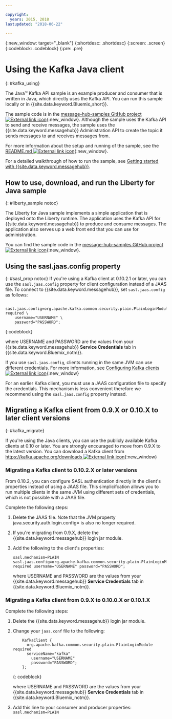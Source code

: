 ```yaml
---

copyright:
  years: 2015, 2018
lastupdated: "2018-06-22"

---
```


{:new_window: target="_blank"}
{:shortdesc: .shortdesc}
{:screen: .screen}
{:codeblock: .codeblock}
{:pre: .pre}

# Using the Kafka Java client
{: #kafka_using}

<!-- 21/06/18 - removing until some content ready

## To do: instructions for getting started, with links for more information


## To do: simple send source and receive source in-line


## How to use, download, and run the Java Kafka API sample

-->

The Java&trade; Kafka API sample is an example producer and consumer that is written in Java, which directly uses the Kafka API. You can run this sample locally or in {{site.data.keyword.Bluemix_short}}.

The sample code is in the [message-hub-samples GitHub project ![External link icon](../../icons/launch-glyph.svg "External link icon")](https://github.com/ibm-messaging/event-streams-samples/tree/master/kafka-java-console-sample){:new_window}. Although the sample uses
the Kafka API to send and receive messages, the sample uses the {{site.data.keyword.messagehub}} Administration API to create the topic it sends messages to and receives messages from.

For more information about the setup and running of the sample, see the [README.md ![External link icon](../../icons/launch-glyph.svg "External link icon")](https://github.com/ibm-messaging/event-streams-samples/tree/master/kafka-java-console-sample){:new_window}.

For a detailed walkthrough of how to run the sample, see [Getting started with {{site.data.keyword.messagehub}}](/docs/services/EventStreams/index.html#getting_started_steps).

## How to use, download, and run the Liberty for Java sample
{: #liberty_sample notoc}

The Liberty for Java sample implements a simple application that is deployed onto the Liberty runtime. The application uses the Kafka API for {{site.data.keyword.messagehub}} to produce and consume messages.
The application also serves up a web front end that you can use for administration.

You can find the sample code in the [message-hub-samples GitHub project ![External link icon](../../icons/launch-glyph.svg "External link icon")](https://github.com/ibm-messaging/event-streams-samples/tree/master/kafka-java-liberty-sample){:new_window}.

<!--
17/10/17 - Karen: following info duplicated at messagehub063 
-->

## Using the sasl.jaas.config property
{: #sasl_prop notoc}
If you're using a Kafka client at 0.10.2.1 or later, you can use the <code>sasl.jaas.config</code> property for client configuration instead of a JAAS file. To connect to {{site.data.keyword.messagehub}}, set <code>sasl.jaas.config</code> as follows:
<pre>
<code>    sasl.jaas.config=org.apache.kafka.common.security.plain.PlainLoginModule required \
    username="USERNAME" \
    password="PASSWORD";</code>
</pre>
{:codeblock}

where USERNAME and PASSWORD are the values from your {{site.data.keyword.messagehub}} **Service Credentials** tab in {{site.data.keyword.Bluemix_notm}}.

If you use <code>sasl.jaas.config</code>, clients running in the same JVM can use different credentials. For more information, see
[Configuring Kafka clients ![External link icon](../../icons/launch-glyph.svg "External link icon")](http://kafka.apache.org/documentation/#security_sasl_plain_clientconfig){:new_window}

For an earlier Kafka client, you must use a JAAS configuration file to specify the credentials. This mechanism is less convenient therefore we recommend using the <code>sasl.jaas.config</code> property instead.

<!--
23/04/18 - Karen: following migration info on production in messagehub084 
-->

## Migrating a Kafka client from 0.9.X or 0.10.X to later client versions
{: #kafka_migrate}


If you're using the Java clients, you can use
the publicly available Kafka clients at 0.10 or later. You are strongly encouraged to move from 0.9.X to the
latest version. You can download a Kafka client from 
[https://kafka.apache.org/downloads ![External link icon](../../icons/launch-glyph.svg "External link icon")](https://kafka.apache.org/downloads){:new_window} 



### Migrating a Kafka client to 0.10.2.X or later versions

From 0.10.2, you can configure SASL authentication directly in the client's properties instead of using a JAAS file. This simplicifcation allows you to run multiple clients in the same JVM using different sets of credentials, which is not possible with a JAAS file.

Complete the following steps:

1. Delete the JAAS file. Note that the JVM property java.security.auth.login.config=<PATH TO JAAS> is also no longer required.
2. If you're migrating from 0.9.X, delete the {{site.data.keyword.messagehub}} login jar module.
2. Add the following to the client's properties:
    ```
	sasl.mechanism=PLAIN
    sasl.jaas.config=org.apache.kafka.common.security.plain.PlainLoginModule required username="USERNAME" password="PASSWORD";
	```

	where USERNAME and PASSWORD are the values from your {{site.data.keyword.messagehub}} **Service Credentials** tab in {{site.data.keyword.Bluemix_notm}}.
	
	

### Migrating a Kafka client from 0.9.X to 0.10.0.X or 0.10.1.X

Complete the following steps:

1. Delete the {{site.data.keyword.messagehub}} login jar module.
2. Change your <code>jaas.conf</code> file to the following:
    ```
        KafkaClient {
          org.apache.kafka.common.security.plain.PlainLoginModule required
          serviceName="kafka"
            username="USERNAME"
            password="PASSWORD";
        };
    ```
    {: codeblock}

	where USERNAME and PASSWORD are the values from your {{site.data.keyword.messagehub}} **Service Credentials** tab in {{site.data.keyword.Bluemix_notm}}.
	
3. Add this line to your consumer and producer properties: <code>sasl.mechanism=PLAIN</code>
